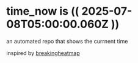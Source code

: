 # time_now is (( 2025-07-08T05:00:00.060Z ))

an automated repo that shows the currnent time

inspired by [breakingheatmap](https://github.com/breakingheatmap/breakingheatmap)